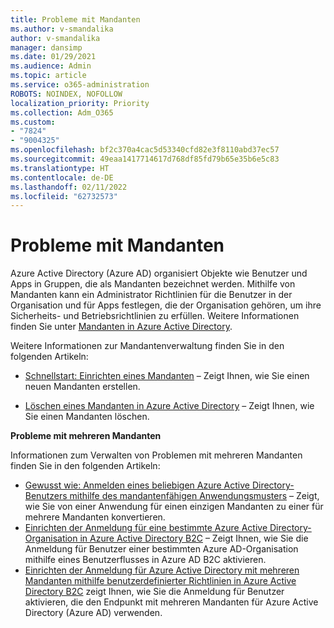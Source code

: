 ```yaml
---
title: Probleme mit Mandanten
ms.author: v-smandalika
author: v-smandalika
manager: dansimp
ms.date: 01/29/2021
ms.audience: Admin
ms.topic: article
ms.service: o365-administration
ROBOTS: NOINDEX, NOFOLLOW
localization_priority: Priority
ms.collection: Adm_O365
ms.custom:
- "7824"
- "9004325"
ms.openlocfilehash: bf2c370a4cac5d53340cfd82e3f8110abd37ec57
ms.sourcegitcommit: 49eaa1417714617d768df85fd79b65e35b6e5c83
ms.translationtype: HT
ms.contentlocale: de-DE
ms.lasthandoff: 02/11/2022
ms.locfileid: "62732573"
---
```

# <a name="issues-with-tenants"></a>Probleme mit Mandanten

Azure Active Directory (Azure AD) organisiert Objekte wie Benutzer und Apps in Gruppen, die als Mandanten bezeichnet werden. Mithilfe von Mandanten kann ein Administrator Richtlinien für die Benutzer in der Organisation und für Apps festlegen, die der Organisation gehören, um ihre Sicherheits- und Betriebsrichtlinien zu erfüllen. Weitere Informationen finden Sie unter [Mandanten in Azure Active Directory](https://docs.microsoft.com/azure/active-directory/develop/single-and-multi-tenant-apps).

Weitere Informationen zur Mandantenverwaltung finden Sie in den folgenden Artikeln:

- [Schnellstart: Einrichten eines Mandanten](https://docs.microsoft.com/azure/active-directory/develop/quickstart-create-new-tenant) – Zeigt Ihnen, wie Sie einen neuen Mandanten erstellen.

- [Löschen eines Mandanten in Azure Active Directory](https://docs.microsoft.com/azure/active-directory/enterprise-users/directory-delete-howto) – Zeigt Ihnen, wie Sie einen Mandanten löschen.

**Probleme mit mehreren Mandanten**

Informationen zum Verwalten von Problemen mit mehreren Mandanten finden Sie in den folgenden Artikeln:

- [Gewusst wie: Anmelden eines beliebigen Azure Active Directory-Benutzers mithilfe des mandantenfähigen Anwendungsmusters](https://docs.microsoft.com/azure/active-directory/develop/howto-convert-app-to-be-multi-tenant) – Zeigt, wie Sie von einer Anwendung für einen einzigen Mandanten zu einer für mehrere Mandanten konvertieren.
- [Einrichten der Anmeldung für eine bestimmte Azure Active Directory-Organisation in Azure Active Directory B2C](https://docs.microsoft.com/azure/active-directory-b2c/identity-provider-azure-ad-single-tenant?pivots=b2c-user-flow) – Zeigt Ihnen, wie Sie die Anmeldung für Benutzer einer bestimmten Azure AD-Organisation mithilfe eines Benutzerflusses in Azure AD B2C aktivieren.
- [Einrichten der Anmeldung für Azure Active Directory mit mehreren Mandanten mithilfe benutzerdefinierter Richtlinien in Azure Active Directory B2C](https://docs.microsoft.com/azure/active-directory-b2c/identity-provider-azure-ad-multi-tenant?pivots=b2c-custom-policy) zeigt Ihnen, wie Sie die Anmeldung für Benutzer aktivieren, die den Endpunkt mit mehreren Mandanten für Azure Active Directory (Azure AD) verwenden.






